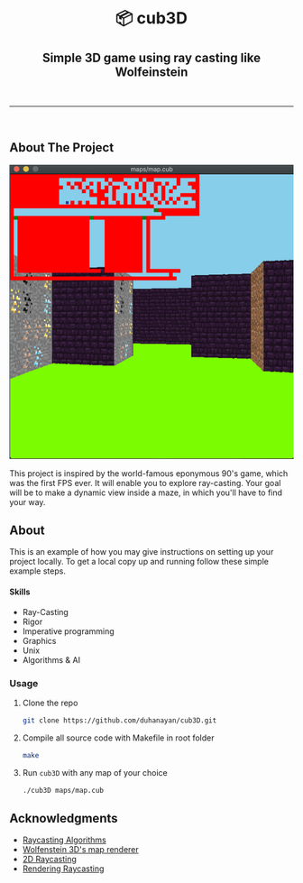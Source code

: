 <h1 align="center"> 📦 cub3D  </h1>

<h2 align="center">Simple 3D game using ray casting like Wolfeinstein</h2>
<br>

<hr>

<!-- PROJECT LOGO -->
<br />


<!-- ABOUT THE PROJECT -->
## About The Project

<img src="./example.png" alt="Logo">

This project is inspired by the world-famous eponymous 90's game, which was the first FPS ever. It will enable you to explore ray-casting. Your goal will be to make a dynamic view inside a maze, in which you'll have to find your way. 

<!-- GETTING STARTED -->
## About

This is an example of how you may give instructions on setting up your project locally.
To get a local copy up and running follow these simple example steps.

#### Skills
- Ray-Casting
- Rigor
- Imperative programming
- Graphics
- Unix
- Algorithms & AI

### Usage

1. Clone the repo
   ```sh
   git clone https://github.com/duhanayan/cub3D.git
   ```
2. Compile all source code with Makefile in root folder
   ```sh
   make
   ```
3. Run `cub3D` with any map of your choice
   ```sh
   ./cub3D maps/map.cub
   ```

<!-- ACKNOWLEDGMENTS -->
## Acknowledgments

* [Raycasting Algorithms](https://youtu.be/ebzlMOw79Yw)
* [Wolfenstein 3D's map renderer](https://youtu.be/eOCQfxRQ2pY)
* [2D Raycasting](https://youtu.be/TOEi6T2mtHo)
* [Rendering Raycasting](https://youtu.be/vYgIKn7iDH8)
